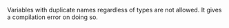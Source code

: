 Variables with duplicate names regardless of types are not allowed.
It gives a compilation error on doing so.

